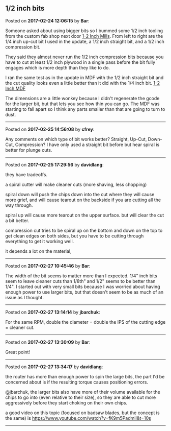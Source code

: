 ## 1/2 inch bits
Posted on **2017-02-24 12:06:15** by **Bar**:

Someone asked about using bigger bits so I bummed some 1/2 inch tooling from the custom fab shop next door  [1-2 Inch Mills](//muut.com/u/maslowcnc/s1/:maslowcnc:Yxsj:12inchmills.jpg.jpg). From left to right are the 1/4 inch up-cut bit I used in the update, a 1/2 inch straight bit, and a 1/2 inch compression bit. 



They said they almost never run the 1/2 inch compression bits because you have to cut at least 1/2 inch plywood in a single pass before the bit fully engages which is more depth than they like to do. 



I ran the same test as in the update in MDF with the 1/2 inch straight bit and the cut quality looks even a little better than it did with the 1/4 inch bit.  [1-2 Inch MDF](//muut.com/u/maslowcnc/s1/:maslowcnc:cyRc:12inchmdf.jpg.jpg) 



The dimensions are a little wonkey because I didn't regenerate the gcode for the larger bit, but that lets you see how thin you can go. The MDF was starting to fall apart so I think any parts smaller than that are going to turn to dust.

---

Posted on **2017-02-25 14:56:08** by **cfrey**:

Any comments on which type of bit works better? Straight, Up-Cut, Down-Cut, Compression? I have only used a straight bit before but hear spiral is better for plunge cuts.

---

Posted on **2017-02-25 17:29:56** by **davidlang**:

they have tradeoffs.



a spiral cutter will make cleaner cuts (more shaving, less chopping)



spiral down will push the chips down into the cut where they will cause more grief, and will cause tearout on the backside if you are cutting all the way through.



spiral up will cause more tearout on the upper surface. but will clear the cut a bit better.



compression cut tries to be spiral up on the bottom and down on the top to get clean edges on both sides, but you have to be cutting through everything to get it working well.



it depends a lot on the material,

---

Posted on **2017-02-27 10:45:46** by **Bar**:

The width of the bit seems to matter more than I expected. 1/4" inch bits seem to leave cleaner cuts than 1/8th" and 1/2" seems to be better than 1/4". I started out with very small bits because I was worried about having enough power to use larger bits, but that doesn't seem to be as much of an issue as I thought.

---

Posted on **2017-02-27 13:14:14** by **jbarchuk**:

For the same RPM, double the diameter = double the IPS of the cutting edge = cleaner cut.

---

Posted on **2017-02-27 13:30:09** by **Bar**:

Great point!

---

Posted on **2017-02-27 13:34:17** by **davidlang**:

the router has more than enough power to spin the large bits, the part I'd be concerned about is if the resulting torque causes positioning errors.



@jbarchuk, the larger bits also have more of their volume available for the chips to go into (even relative to their size), so they are able to cut more aggressively before they start choking on their own chips.



a good video on this topic (focused on badsaw blades, but the concept is the same) is https://www.youtube.com/watch?v=fK9m5PadmiI&t=10s

---

